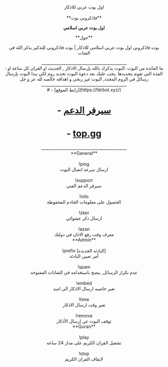 <html>
<head>
<meta content="text/html; charset=ISO-8859-1"
http-equiv="content-type">
<title></title>
</head>
<body>
<div style="text-align: center;">اول بوت عربي للاذكار <br>
<br>
<!--
<iframe src="https://www.youtube.com/embed/b7gT4hvxXhY"
allow="accelerometer; autoplay; encrypted-media; gyroscope; picture-in-picture"
allowfullscreen="" frameborder="0" height="315" width="560"></iframe>

<br>
  This is arabic Islamic
  <br>
  
  bot remind you about the god to keep remind you to pray the bot send msg every 5 min in selected channel about Islam nd holy quran 
  
<br>
-->
  <div style="text-align: center;">**فاذكروني بوت**<br>
   
   
**اول بوت عربي اسلامي**

<div style="text-align: center;">**حول**<br> 

بوت فاذكروني اول بوت عربي اسلامي للاذكار | بوت فاذكروني للتذكير بذكر الله في الشات
<div style="text-align: center;">__________________________________________<br>
: ما الفائدة من البوت
.البوت يذكرك بالله بإرسال الاذكار , الحديث او القران كل ساعة او المدة التي تقوم بتحديدها
.يجب عليك بعد دعوة البوت تحديد روم لكي يبدا البوت بإرسال رسائل في الروم المحدد, البوت غير ربحي و اهدافه خالصه لله عز و جل
<div style="text-align: center;">__________________________________________<br>
# - [رابط الموقع](https://fdrbot.xyz/)

# - [سيرفر الدعم](https://discord.gg/EpZJwpSgka)

# - [top.gg](https://top.gg/bot/728782652454469662/vote)
<div style="text-align: center;">__________________________________________<br>

<div style="text-align: center;">**General**<br>
<br>!ping<br>ارسال سرعة اتصال البوت<br>
<br>!support<br>سيرفر الدعم الفني<br>
<br>!info<br>الحصول على معلومات الخادم المحفوظة<br>
<br>!zker<br>ارسال ذكر عشوائي<br>
<br>!azan <country><br>معرف وقت رفع الاذان في دولتك<br>
<div style="text-align: center;">**Admin**<br>
<br>!prefix [البادئه الجديده]<br>أمر تعيين البادئة<br>
<br>!spam<br>عدم تكرار الرسائل, ينصح باستخدامه في الشاتات المفتوحه<br>
<br>!embed<br>تغير خاصيه ارسال الاذكار الى امبد<br>
<br>!time<br>تغير وقت ارسال الاذكار<br>
<br>!remove<br>توقف البوت عن إرسال الأذكار<br>

<div style="text-align: center;">**Quran**<br>
<br>!play<br>تشغيل القران الكريم على مدار 24 ساعه<br>
<br>!stop<br>لايقاف القران الكريم<br>

<!--
  <br>
  Commands<br>
!info - Sends you information on the bot<br>
!help - Sends you a list of commands<br>
!invite - Sends you an invite for the bot<br>
!setroom {#channel} - Adds the specified channel to the Send List<br>
Aliases - !sr, !ar, !addroom<br>
!remove {#channel} - Stops messsages on the specified server<br>
  <br>
-->
</div>
</body>
</html>